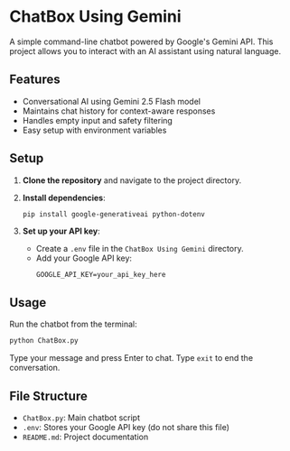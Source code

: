 # ChatBox Using Gemini

A simple command-line chatbot powered by Google's Gemini API. This project allows you to interact with an AI assistant using natural language.

## Features

- Conversational AI using Gemini 2.5 Flash model
- Maintains chat history for context-aware responses
- Handles empty input and safety filtering
- Easy setup with environment variables

## Setup

1. **Clone the repository** and navigate to the project directory.

2. **Install dependencies**:
   ```sh
   pip install google-generativeai python-dotenv
   ```

3. **Set up your API key**:
   - Create a `.env` file in the `ChatBox Using Gemini` directory.
   - Add your Google API key:
     ```
     GOOGLE_API_KEY=your_api_key_here
     ```

## Usage

Run the chatbot from the terminal:

```sh
python ChatBox.py
```

Type your message and press Enter to chat. Type `exit` to end the conversation.

## File Structure

- `ChatBox.py`: Main chatbot script
- `.env`: Stores your Google API key (do not share this file)
- `README.md`: Project documentation

